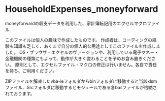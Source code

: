 # HouseholdExpenses_moneyforward
moneyforwardの収支データを利用した、家計簿転記用のエクセルマクロファイル

このファイルは個人の趣味で作成したものです。
作成者は、コーディングの経験も知識も乏しく、あくまで自分の個人的な用途としてこのファイルを作成しました。
OS・ブラウザ・エクセルのヴァージョンや、利用している電子マネー・金融機関の種類にもよって、動作が大きく変わることを予めお含み置きください。
原則として、エクセルファイル・マクロの修正は行いません。各自で責任を持ち、ご利用ください。

ZIPファイルを解凍したvba-ieフォルダからbinフォルダに移動すると当該xlsmファイル、Srcフォルダに移動するとモジュールである各basファイルが格納されております。

